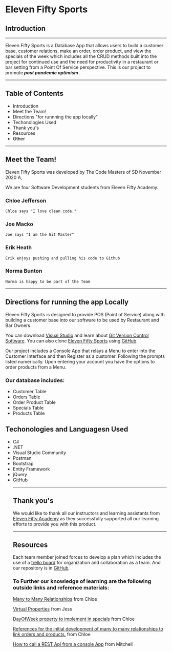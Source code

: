 # Eleven Fifty Sports # 

## Introduction ##
___

Eleven Fifty Sports is a Database App that allows users to build a customer base, customer relations, make an order, order product, and view the specials of the week which includes all the CRUD methods built into the project for continued use and the need for productivity in a restaurant or bar setting from a Point Of Service perspective. This is our project to promote<strong> <i> post pandemic optimism</i> </strong>.

---
## Table of Contents ## 
<ul>
<li>Introduction
<li>Meet the Team!
<li>Directions "for runnning the app locally"
<li>Techonologies Used
<li>Thank you's
<li>Resources
<li><strike>Other</strike>
</ul>

---
## Meet the Team! ##

Eleven Fifty Sports was developed by The Code Masters of SD November 2020 A, 

We are four Software Development students from Eleven Fifty Academy. 

### Chloe Jefferson ###

`Chloe says "I love clean code."`

### Joe Macko ###

`Joe says "I am the Git Master"`

### Erik Heath ###

`Erik enjoys pushing and pulling his code to Github`

### Norma Bunton ###

`Norma is happy to be part of the Team `
___

## Directions for running the app Locally ##

Eleven Fifty Sports is designed to provide POS (Point of Service) along with building a customer base into our software to be used by Restaurant and Bar Owners. 

You can download [Visual Studio](https://visualstudio.microsoft.com/downloads/) 
and learn about [Git Version Control Software](https://git-scm.com/book/en/v2/Getting-Started-First-Time-Git-Setup). You can also clone [Eleven Fifty Sports](https://github.com/joemacko/SportsTeam) using [GitHub](https://docs.github.com/en/github/creating-cloning-and-archiving-repositories/cloning-a-repository). 

Our project includes a Console App  that relays a Menu to enter into the Customer Interface and then Register as a customer. Following the prompts listed numerically. Upon entering your account you have the options to order products from a Menu. 

### Our database includes: ### 

<ul>
<li>Customer Table</li>
<li>Orders Table</li>
<li>Order Product Table</li>
<li>Specials Table</li>
<li>Products Table</li>
</ul>

## Techonologies and Languagesn Used ##

<ul>
<li>C#</li>
<li>.NET</li>
<li>Visual Studio Community</li>
<li>Postman</li>
<li>Bootstrap</li>
<li>Entity Framework</li>
<li>jQuery</li>
<li>GitHub</li>

___

## Thank you's ##

We would like to thank all our instructors and learning assistants from [Eleven Fifty Academy](https://elevenfifty.org/ ) as they successfully supported all our learning efforts to provide you with this product.
___
## Resources ##

 Each team member joined forces to develop a plan which includes the use of a [trello board](https://trello.com/b/Q9RcpHnc/elevenfifty-sports) for organization and collaboration as a team. And our repository is in [GitHub](https://github.com/joemacko/SportsTeam).

### To Further our knowledge of learning are the following outside links and reference materials:

[Many to Many Relationships](https://docs.microsoft.com/en-us/sql/ssms/visual-db-tools/map-many-to-many-relationships-visual-database-tools?view=sql-server-ver15) from Chloe
 
[Virtual Properties](https://stackoverflow.com/questions/44903910/c-sharp-entity-framework-with-virtual-property-query)
 from Jess

[DayOfWeek property to implement in specials](https://docs.microsoft.com/en-us/dotnet/api/system.datetime.dayofweek?view=net-5.0)  from Chloe

  [References for the initial development of many to many relationships to link orders and products.](https://medium.com/@ti.ka/many-to-many-relationship-done-right-in-the-entity-framework-multi-clients-users-130ac185f667) from Chloe

[How to call a REST Api from a console App](https://stackoverflow.com/questions/22627296/how-to-call-rest-api-from-a-console-application
) from Mitchell


